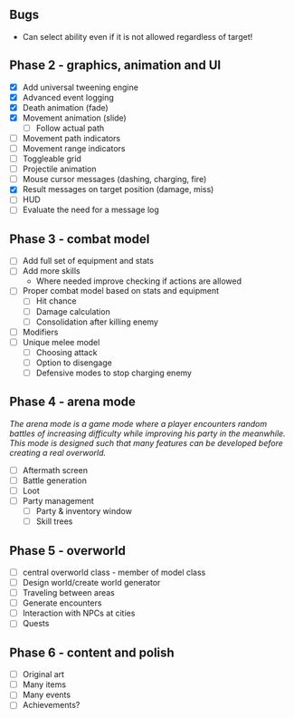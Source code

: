 Bugs
------------------
- Can select ability even if it is not allowed regardless of target!

Phase 2 - graphics, animation and UI
------------------
- [x] Add universal tweening engine
- [x] Advanced event logging
- [x] Death animation (fade)
- [x] Movement animation (slide)
  - [ ] Follow actual path
- [ ] Movement path indicators	
- [ ] Movement range indicators
- [ ] Toggleable grid
- [ ] Projectile animation
- [ ] Mouse cursor messages (dashing, charging, fire)
- [x] Result messages on target position (damage, miss)
- [ ] HUD
- [ ] Evaluate the need for a message log

Phase 3 - combat model
------------------
- [ ] Add full set of equipment and stats
- [ ] Add more skills
  - Where needed improve checking if actions are allowed
- [ ] Proper combat model based on stats and equipment
  - [ ] Hit chance
  - [ ] Damage calculation
  - [ ] Consolidation after killing enemy
- [ ] Modifiers
- [ ] Unique melee model
  - [ ] Choosing attack
  - [ ] Option to disengage
  - [ ] Defensive modes to stop charging enemy

Phase 4 - arena mode
------------------
*The arena mode is a game mode where a player encounters random battles of increasing difficulty while improving his party in the meanwhile.*
*This mode is designed such that many features can be developed before creating a real overworld.*
- [ ] Aftermath screen
- [ ] Battle generation
- [ ] Loot
- [ ] Party management
  - [ ] Party & inventory window
  - [ ] Skill trees

Phase 5 - overworld
------------------
- [ ] central overworld class - member of model class
- [ ] Design world/create world generator
- [ ] Traveling between areas
- [ ] Generate encounters
- [ ] Interaction with NPCs at cities
- [ ] Quests

Phase 6 - content and polish
------------------
- [ ] Original art
- [ ] Many items
- [ ] Many events
- [ ] Achievements?